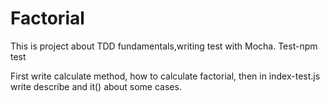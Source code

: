 # Factorial
This is project about TDD fundamentals,writing test with Mocha. Test-npm test

First write calculate method, how to calculate factorial, then in index-test.js write describe and it() about some cases.
